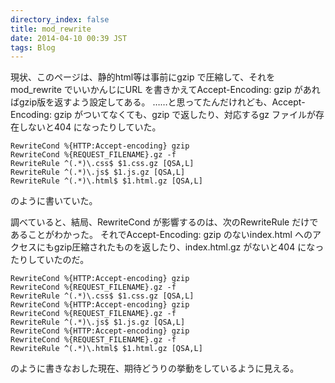 ```yaml
---
directory_index: false
title: mod_rewrite
date: 2014-04-10 00:39 JST
tags: Blog
---
```


現状、このページは、静的html等は事前にgzip で圧縮して、それをmod_rewrite でいいかんじにURL を書きかえてAccept-Encoding: gzip があればgzip版を返すよう設定してある。
……と思ってたんだけれども、Accept-Encoding: gzip がついてなくても、gzip で返したり、対応するgz ファイルが存在しないと404 になったりしていた。

<pre><code>RewriteCond %{HTTP:Accept-encoding} gzip
RewriteCond %{REQUEST_FILENAME}.gz -f
RewriteRule ^(.*)\.css$ $1.css.gz [QSA,L]
RewriteRule ^(.*)\.js$ $1.js.gz [QSA,L]
RewriteRule ^(.*)\.html$ $1.html.gz [QSA,L]
</code></pre>

のように書いていた。

調べていると、結局、RewriteCond が影響するのは、次のRewriteRule だけであることがわかった。
それでAccept-Encoding: gzip のないindex.html へのアクセスにもgzip圧縮されたものを返したり、index.html.gz がないと404 になったりしていたのだ。

<pre><code>RewriteCond %{HTTP:Accept-encoding} gzip
RewriteCond %{REQUEST_FILENAME}.gz -f
RewriteRule ^(.*)\.css$ $1.css.gz [QSA,L]
RewriteCond %{HTTP:Accept-encoding} gzip
RewriteCond %{REQUEST_FILENAME}.gz -f
RewriteRule ^(.*)\.js$ $1.js.gz [QSA,L]
RewriteCond %{HTTP:Accept-encoding} gzip
RewriteCond %{REQUEST_FILENAME}.gz -f
RewriteRule ^(.*)\.html$ $1.html.gz [QSA,L]
</code></pre>

のように書きなおした現在、期待どうりの挙動をしているように見える。
